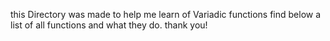 this Directory was made to help me learn of Variadic functions
find below a list of all functions and what they do.
thank you!
